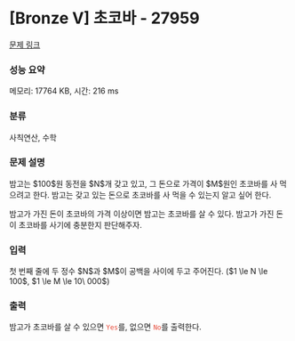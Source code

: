 # [Bronze V] 초코바 - 27959 

[문제 링크](https://www.acmicpc.net/problem/27959) 

### 성능 요약

메모리: 17764 KB, 시간: 216 ms

### 분류

사칙연산, 수학

### 문제 설명

<p>밤고는 $100$원 동전을 $N$개 갖고 있고, 그 돈으로 가격이 $M$원인 초코바를 사 먹으려고 한다. 밤고는 갖고 있는 돈으로 초코바를 사 먹을 수 있는지 알고 싶어 한다.</p>

<p>밤고가 가진 돈이 초코바의 가격 이상이면 밤고는 초코바를 살 수 있다. 밤고가 가진 돈이 초코바를 사기에 충분한지 판단해주자.</p>

### 입력 

 <p>첫 번째 줄에 두 정수 $N$과 $M$이 공백을 사이에 두고 주어진다. ($1 \le N \le 100$, $1 \le M \le 10\ 000$)</p>

### 출력 

 <p>밤고가 초코바를 살 수 있으면 <span style="color:#e74c3c;"><code>Yes</code></span>를, 없으면 <span style="color:#e74c3c;"><code>No</code></span>를 출력한다.</p>

